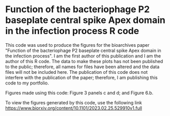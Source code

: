 # Function of the bacteriophage P2 baseplate central spike Apex domain in the infection process R code

This code was used to produce the figures for the bioarchives paper
"Function of the bacteriophage P2 baseplate central spike Apex domain in the infection process".
I am the first author of this publication and I am the author of this R code.
The data to make these plots has not been published to the public; therefore, all
names for files have been altered and the data files will not be included here.
The publication of this code does not interfere with the publication of the paper;
therefore, I am publishing this code to my portfolio.

Figures made using this code: Figure 3 panels c and d; and Figure 6.b.

To view the figures generated by this code, use the following link
https://www.biorxiv.org/content/10.1101/2023.02.25.529910v1.full
